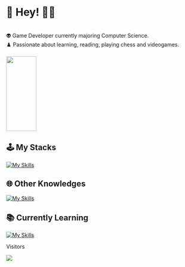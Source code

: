   # 👋 Hey! 👨‍💻 
<div align="column"> <br>
     👽 Game Developer currently majoring Computer Science.  <br>
     ♟️ Passionate about learning, reading, playing chess and videogames.
</div>

<br />

<div align="start" style="display: inline-block, justify-content:"start"> 
  <img width="40%" height="200px" src="https://github-readme-stats.vercel.app/api/top-langs/?username=maathzzz&layout=compact&hide_border=true&theme=radical&langs_count=6&border_radius=8" />
</div>

## 🕹️ My Stacks
  
[![My Skills](https://skillicons.dev/icons?i=html,css,js,typescript,tailwind,figma,nodejs,react,next,vuejs,nuxt,mongo,postman,github,vscode)](https://skillicons.dev)

  
## 🌐 Other Knowledges

[![My Skills](https://skillicons.dev/icons?i=unity,php,cs,py,mysql,postgresql,prisma,docker,vite,visualstudio)](https://skillicons.dev)

## 📚 Currently Learning

[![My Skills](https://skillicons.dev/icons?i=godot)](https://skillicons.dev)

<div align="start">

<p>Visitors</p>
 <img align="center" src="https://profile-counter.glitch.me/{maathzzz}/count.svg" />
</div>
